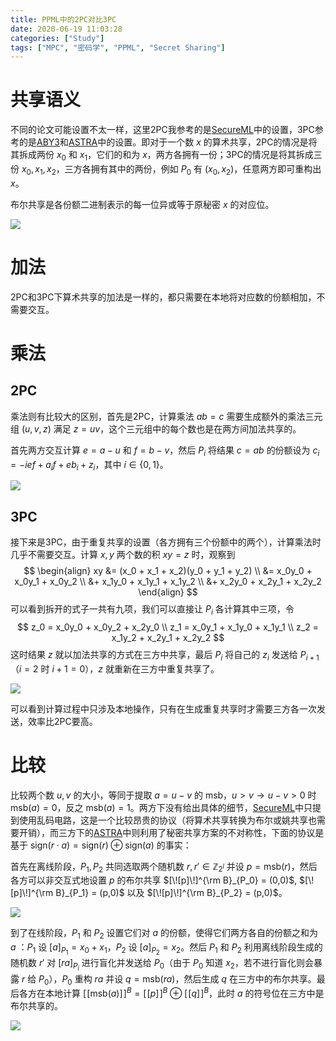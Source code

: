 ```yaml
---
title: PPML中的2PC对比3PC
date: 2020-06-19 11:03:28
categories: ["Study"]
tags: ["MPC", "密码学", "PPML", "Secret Sharing"]
---
```




# 共享语义

不同的论文可能设置不太一样，这里2PC我参考的是[SecureML](https://yuyingwai.cn/2020/06/17/论文笔记-SecureML-A-System-for-Scalable-Privacy-Preserving-Machine-Learning/)中的设置，3PC参考的是[ABY3](https://yuyingwai.cn/2020/06/18/论文笔记-ABY3-A-Mixed-Protocol-Framework-for-Machine-Learning/)和[ASTRA](https://yuyingwai.cn/2020/04/20/论文笔记-ASTRA-High-Throughput-3PC-over-Rings-with-Application-to-Secure-Prediction/)中的设置。即对于一个数 $x$ 的算术共享，2PC的情况是将其拆成两份 $x_0$ 和 $x_1$，它们的和为 $x$，两方各拥有一份；3PC的情况是将其拆成三份 $x_0, x_1, x_2$，三方各拥有其中的两份，例如 $P_0$ 有 $(x_0, x_2)$，任意两方即可重构出 $x$。

布尔共享是各份额二进制表示的每一位异或等于原秘密 $x$ 的对应位。

![](https://images.yingwai.top/picgo/2vs3ppt2.png)



# 加法

2PC和3PC下算术共享的加法是一样的，都只需要在本地将对应数的份额相加，不需要交互。



# 乘法

## 2PC

乘法则有比较大的区别，首先是2PC，计算乘法 $ab = c$ 需要生成额外的乘法三元组 $(u,v,z)$ 满足 $z = uv$，这个三元组中的每个数也是在两方间加法共享的。

首先两方交互计算 $e = a-u$ 和 $f = b - v$，然后 $P_i$ 将结果 $c = ab$ 的份额设为 $c_i = -ief+a_if+eb_i+z_i$，其中 $i \in \{0,1\}$。

![](https://images.yingwai.top/picgo/2vs3ppt1.png)



## 3PC

接下来是3PC，由于重复共享的设置（各方拥有三个份额中的两个），计算乘法时几乎不需要交互。计算 $x,y$ 两个数的积 $xy = z$ 时，观察到
$$
\begin{align}
xy &= (x_0 + x_1 + x_2)(y_0 + y_1 + y_2) \\
&= x_0y_0 + x_0y_1 + x_0y_2 \\
&+ x_1y_0 + x_1y_1 + x_1y_2 \\
&+ x_2y_0 + x_2y_1 + x_2y_2
\end{align}
$$
可以看到拆开的式子一共有九项，我们可以直接让 $P_i$ 各计算其中三项，令
$$
z_0 = x_0y_0 + x_0y_2 + x_2y_0 \\
z_1 = x_0y_1 + x_1y_0 + x_1y_1 \\
z_2 = x_1y_2 + x_2y_1 + x_2y_2
$$
这时结果 $z$ 就以加法共享的方式在三方中共享，最后 $P_i$ 将自己的 $z_i$ 发送给 $P_{i+1}$（$i=2$ 时 $i+1 = 0$），$z$ 就重新在三方中重复共享了。

![](https://images.yingwai.top/picgo/aby3ppt3.png)

可以看到计算过程中只涉及本地操作，只有在生成重复共享时才需要三方各一次发送，效率比2PC要高。



# 比较

比较两个数 $u,v$ 的大小，等同于提取 $a = u-v$ 的 $\mbox{msb}$，$u>v \rightarrow u-v>0$ 时 $\mbox{msb}(a) = 0$，反之 $\mbox{msb}(a) = 1$。两方下没有给出具体的细节，[SecureML](https://yuyingwai.cn/2020/06/17/论文笔记-SecureML-A-System-for-Scalable-Privacy-Preserving-Machine-Learning/)中只提到使用乱码电路，这是一个比较昂贵的协议（将算术共享转换为布尔或姚共享也需要开销），而三方下的[ASTRA](https://yuyingwai.cn/2020/04/20/论文笔记-ASTRA-High-Throughput-3PC-over-Rings-with-Application-to-Secure-Prediction/)中则利用了秘密共享方案的不对称性，下面的协议是基于 $\mbox{sign}(r \cdot a) = \mbox{sign}(r) \oplus \mbox{sign}(a)$ 的事实：

首先在离线阶段，$P_1,P_2$ 共同选取两个随机数 $r, r' \in \mathbb{Z}_{2^l}$ 并设 $p = \mbox{msb}(r)$，然后各方可以非交互式地设置 $p$ 的布尔共享 $[\![p]\!]^{\rm B}_{P_0} = (0,0)$, $[\![p]\!]^{\rm B}_{P_1} = (p,0)$ 以及 $[\![p]\!]^{\rm B}_{P_2} = (p,0)$。

![](https://images.yingwai.top/picgo/2vs3ppt3.png)

到了在线阶段，$P_1$ 和 $P_2$ 设置它们对 $a$ 的份额，使得它们两方各自的份额之和为 $a$ ：$P_1$ 设 $[a]_{P_1} = x_0+x_1$，$P_2$ 设 $[a]_{P_2}=x_2$。然后 $P_1$ 和 $P_2$ 利用离线阶段生成的随机数 $r'$ 对 $[ra]_{P_i}$ 进行盲化并发送给 $P_0$（由于 $P_0$ 知道 $x_2$，若不进行盲化则会暴露 $r$ 给 $P_0$），$P_0$ 重构 $ra$ 并设 $q = \mbox{msb}(ra)$，然后生成 $q$ 在三方中的布尔共享。最后各方在本地计算 $[\![\mbox{msb}(a)]\!]^B = [\![p]\!]^B \oplus [\![q]\!]^B$，此时 $a$ 的符号位在三方中是布尔共享的。

![](https://images.yingwai.top/picgo/2vs3ppt4.png)

